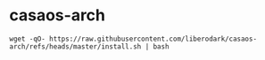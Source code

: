 # casaos-arch

`wget -qO- https://raw.githubusercontent.com/liberodark/casaos-arch/refs/heads/master/install.sh | bash`
